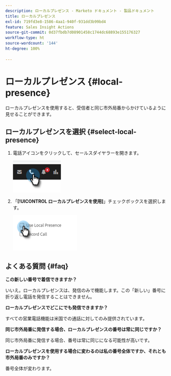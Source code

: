 ```yaml
---
description: ローカルプレゼンス - Marketo ドキュメント - 製品ドキュメント
title: ローカルプレゼンス
exl-id: 719fd3e8-1586-4aa1-940f-931dd3b99bd4
feature: Sales Insight Actions
source-git-commit: 0d37fbdb7d08901458c1744dc68893e155176327
workflow-type: ht
source-wordcount: '144'
ht-degree: 100%

---
```


# ローカルプレゼンス {#local-presence}

ローカルプレゼンスを使用すると、受信者と同じ市外局番からかけているように見せることができます。

## ローカルプレゼンスを選択 {#select-local-presence}

1. 電話アイコンをクリックして、セールスダイヤラーを開きます。

   ![](assets/local-presence-1.png)

1. 「**[!UICONTROL ローカルプレゼンスを使用]**」チェックボックスを選択します。

   ![](assets/local-presence-2.png)

## よくある質問 {#faq}

**この新しい番号で着信できますか？**

いいえ。ローカルプレゼンスは、発信のみで機能します。この「新しい」番号に折り返し電話を発信することはできません。

**ローカルプレゼンスでどこにでも発信できますか？**

すべての営業電話機能は米国での通話に対してのみ提供されています。

**同じ市外局番に発信する場合、ローカルプレゼンスの番号は常に同じですか？**

同じ市外局番に発信する場合、番号は常に同じになる可能性が高いです。

**ローカルプレゼンスを使用する場合に変わるのは私の番号全体ですか、それとも市外局番のみですか？**

番号全体が変わります。
